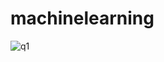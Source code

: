 # machinelearning
![q1](https://user-images.githubusercontent.com/65482523/213961058-ae3759d5-574c-497c-96af-1b3341c39cec.png)


